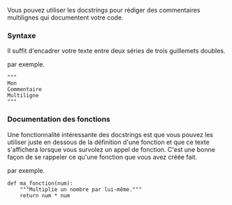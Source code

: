 Vous pouvez utiliser les docstrings pour rédiger des commentaires multilignes qui documentent votre code.

### Syntaxe
Il suffit d'encadrer votre texte entre deux séries de trois guillemets doubles.

par exemple.
```
"""
Mon
Commentaire
Multiligne
"""

```

### Documentation des fonctions
Une fonctionnalité intéressante des docstrings est que vous pouvez les utiliser juste en dessous de la définition d'une fonction et que ce texte s'affichera lorsque vous survolez un appel de fonction. C'est une bonne façon de se rappeler ce qu'une fonction que vous avez créée fait.

par exemple.
```
def ma_fonction(num):
    """Multiplie un nombre par lui-même."""
    return num * num
```